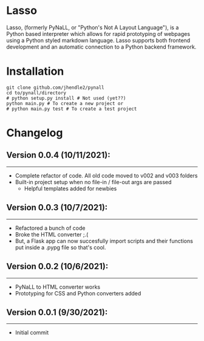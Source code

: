 # Lasso
Lasso, (formerly PyNaLL, or "Python's Not A Layout Language"), is a Python based 
interpreter which allows for rapid prototyping of webpages
using a Python styled markdown language. Lasso supports both
frontend development and an automatic connection to a
Python backend framework.

# Installation
```
git clone github.com/jhendle2/pynall
cd to/pynall/directory
# python setup.py install # Not used (yet??)
python main.py # To create a new project or
# python main.py test # To create a test project
```

# Changelog

## Version 0.0.4 (10/11/2021):

---
* Complete refactor of code. All old code moved to v002 and v003 folders
* Built-in project setup when no file-in / file-out args are passed
  * Helpful templates added for newbies

## Version 0.0.3 (10/7/2021):

---
* Refactored a bunch of code
* Broke the HTML converter ;.(
* But, a Flask app can now succesfully import scripts
and their functions put inside a .pypg file so that's cool.

## Version 0.0.2 (10/6/2021):

---
* PyNaLL to HTML converter works
* Prototyping for CSS and Python converters added

## Version 0.0.1 (9/30/2021):

___
* Initial commit